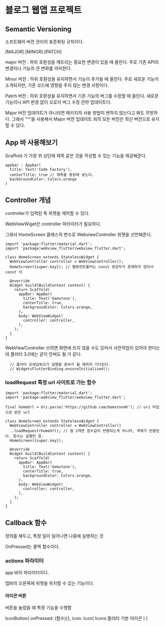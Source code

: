 # 블로그 웹앱 프로젝트

## Semantic Versioning

소프트웨어 버전 관리의 표준화된 규칙이다.

[MAJOR].[MINOR].[PATCH]

major 버전 : 하위 호환성을 깨뜨리는 중요한 변경이 있을 때 올린다. 주로 기존 API의 변경이나 기능의 큰 변화를 의미한다.

Minor 버전 : 하위 호환성을 유지하면서 기능이 추가될 때 올린다. 주로 새로운 기능이 소개되지만, 기존 코드에 영향을 주지 않는 변경 사항이다.

Patch 버전 : 하위 호환성을 유지하면서 기존 기능의 버그를 수정할 때 올린다. 새로운 기능이나 API 변경 없이 오로지 버그 수정 관련 업데이트다.

Major 버전 업데이트가 아니라면 패키지의 사용 방법이 변하지 않는다고 봐도 무방하다. 그래서 "^"을 사용해서 Major 버전 업데이트 외의 모든 버전은 최신 버전으로 유지 할 수 있다.  

## App 바 사용해보기

Scaffold 가 가장 위 상단에 제목 같은 것을 작성할 수 있는 기능을 제공해준다.

```
appbar : Appbar(
  title: Text('Code Factory'),
  centerTitle: true // 제목을 중앙에 넣는다.
  backGroundColor: Colors.orange
)
```

## Controller 개념

controller가 입력된 특 위젯을 제어할 수 있다.

WebViewWiget은 controller 파라미터가 필요하다.

그래서 HomeScreen 클래스의 변수로 WebviewController 위젯을 선언해준다.

```
import 'package:flutter/material.dart';
import 'package:webview_flutter/webview_flutter.dart';

class HomeScreen extends StatelessWidget {
  WebViewController controller = WebViewController();
  HomeScreen({super.key}); // 웹뷰컨트롤러는 const 생성자가 존재하지 않아서 const 삭

  @override
  Widget build(BuildContext context) {
    return Scaffold(
      appBar: AppBar(
        title: Text('Gemstone'),
        centerTitle: true,
        backgroundColor: Colors.orange,
      ),
      body: WebViewWidget(
        controller: controller,
      ),
    );
  }
}
```

WebViewController 쓰려면 화면에 뜨지 않을 수도 있어서 사전작업이 있어야 한다는데 플러터 3.0에는 굳이 안써도 될 거 같다.

```
  // 플러터 프레임워크가 실행할 준비가 될 때까지 기다린다.
  // WidgetsFlutterBinding.ensureInitialized();
```

### loadRequest 특정 url 사이트로 가는 함수
```
import 'package:flutter/material.dart';
import 'package:webview_flutter/webview_flutter.dart';

final homeUrl = Uri.parse('https://github.com/GemstoneK'); // uri 타입으로 받은 url

class HomeScreen extends StatelessWidget {
  WebViewController controller = WebViewController()
  ..loadRequest(homeUrl); // 점 2개면 함수값이 반환되는게 아니라, 객체가 반환된다. 함수는 실행만 함.
  HomeScreen({super.key});

  @override
  Widget build(BuildContext context) {
    return Scaffold(
      appBar: AppBar(
        title: Text('Gemstone'),
        centerTitle: true,
        backgroundColor: Colors.orange,
      ),
      body: WebViewWidget(
        controller: controller,
      ),
    );
  }
}
```

## Callback 함수

정의를 해두고, 특정 일이 일어나면 나중에 실행하는 것

OnPressed는 콜백 함수이다.

### actions 파라미터

app 바의 파라미터이다.

앱바의 오른쪽에 위젯을 위치할 수 있는 기능이다.

#### 아이콘 버튼

버튼을 눌렀을 때 특정 기능을 수행함

IconButton(
onPressed: (함수){},
icon: Icon(
Icons.플러터 기본 아이콘
)
)
